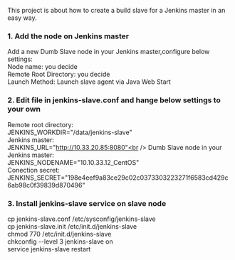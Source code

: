 This project is about how to create a build slave for a Jenkins master in an easy way. 

### 1. Add the node on Jenkins master
Add a new Dumb Slave node in your Jenkins master,configure below settings:<br />
Node name: you decide<br />
Remote Root Directory: you decide<br />
Launch Method: Launch slave agent via Java Web Start<br />

### 2. Edit file in jenkins-slave.conf and hange below settings to your own

Remote root directory:<br />
JENKINS_WORKDIR="/data/jenkins-slave"<br />
Jenkins master:<br />
JENKINS_URL="http://10.33.20.85:8080"<br />
Dumb Slave node in your Jenkins master:<br />
JENKINS_NODENAME="10.10.33.12_CentOS"<br />
Conection secret:<br />
JENKINS_SECRET="198e4eef9a83ce29c02c0373303223271f6583cd429c6ab98c0f39839d870496"<br />

### 3. Install jenkins-slave service on slave node
cp jenkins-slave.conf /etc/sysconfig/jenkins-slave<br />
cp jenkins-slave.init /etc/init.d/jenkins-slave<br />
chmod 770 /etc/init.d/jenkins-slave<br />
chkconfig --level 3 jenkins-slave on<br />
service jenkins-slave restart<br />
